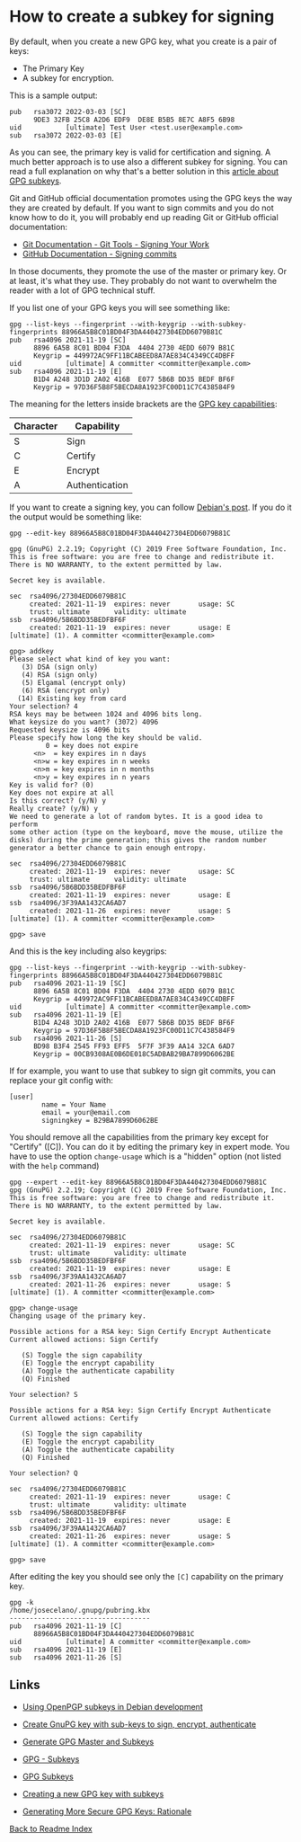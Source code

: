 # How to create a subkey for signing

By default, when you create a new GPG key, what you create is a pair of keys:

- The Primary Key
- A subkey for encryption.

This is a sample output:

```text
pub   rsa3072 2022-03-03 [SC]
      9DE3 32FB 25C8 A2D6 EDF9  DE8E B5B5 8E7C A8F5 6B98
uid           [ultimate] Test User <test.user@example.com>
sub   rsa3072 2022-03-03 [E]
```

As you can see, the primary key is valid for certification and signing. A much better approach is to use also a different subkey for signing. You can read a full explanation on why that's a better solution in this [article about GPG subkeys](https://wiki.debian.org/Subkeys).

Git and GitHub official documentation promotes using the GPG keys the way they are created by default. If you want to sign commits and you do not know how to do it, you will probably end up reading Git or GitHub official documentation:

- [Git Documentation - Git Tools - Signing Your Work](https://git-scm.com/book/en/v2/Git-Tools-Signing-Your-Work)
- [GitHub Documentation - Signing commits](https://docs.github.com/en/authentication/managing-commit-signature-verification/signing-commits)

In those documents, they promote the use of the master or primary key. Or at least, it's what they use. They probably do not want to overwhelm the reader with a lot of GPG technical stuff.

If you list one of your GPG keys you will see something like:

```text
gpg --list-keys --fingerprint --with-keygrip --with-subkey-fingerprints 88966A5B8C01BD04F3DA440427304EDD6079B81C
pub   rsa4096 2021-11-19 [SC]
      8896 6A5B 8C01 BD04 F3DA  4404 2730 4EDD 6079 B81C
      Keygrip = 449972AC9FF11BCABEED8A7AE834C4349CC4DBFF
uid           [ultimate] A committer <committer@example.com>
sub   rsa4096 2021-11-19 [E]
      B1D4 A248 3D1D 2A02 416B  E077 5B6B DD35 BEDF BF6F
      Keygrip = 97D36F5B8F5BECDA8A1923FC00D11C7C438584F9
```

The meaning for the letters inside brackets are the [GPG key capabilities](https://github.com/gpg/gnupg/blob/master/doc/DETAILS#field-12---key-capabilities):

| Character | Capability     |
|-----------|----------------|
| S         | Sign           |
| C         | Certify        |
| E         | Encrypt        |
| A         | Authentication |

If you want to create a signing key, you can follow [Debian's post](https://wiki.debian.org/Subkeys). If you do it the output would be something like:

```text
gpg --edit-key 88966A5B8C01BD04F3DA440427304EDD6079B81C

gpg (GnuPG) 2.2.19; Copyright (C) 2019 Free Software Foundation, Inc.
This is free software: you are free to change and redistribute it.
There is NO WARRANTY, to the extent permitted by law.

Secret key is available.

sec  rsa4096/27304EDD6079B81C
     created: 2021-11-19  expires: never       usage: SC  
     trust: ultimate      validity: ultimate
ssb  rsa4096/5B6BDD35BEDFBF6F
     created: 2021-11-19  expires: never       usage: E   
[ultimate] (1). A committer <committer@example.com>

gpg> addkey
Please select what kind of key you want:
   (3) DSA (sign only)
   (4) RSA (sign only)
   (5) Elgamal (encrypt only)
   (6) RSA (encrypt only)
  (14) Existing key from card
Your selection? 4
RSA keys may be between 1024 and 4096 bits long.
What keysize do you want? (3072) 4096
Requested keysize is 4096 bits
Please specify how long the key should be valid.
         0 = key does not expire
      <n>  = key expires in n days
      <n>w = key expires in n weeks
      <n>m = key expires in n months
      <n>y = key expires in n years
Key is valid for? (0) 
Key does not expire at all
Is this correct? (y/N) y
Really create? (y/N) y
We need to generate a lot of random bytes. It is a good idea to perform
some other action (type on the keyboard, move the mouse, utilize the
disks) during the prime generation; this gives the random number
generator a better chance to gain enough entropy.

sec  rsa4096/27304EDD6079B81C
     created: 2021-11-19  expires: never       usage: SC  
     trust: ultimate      validity: ultimate
ssb  rsa4096/5B6BDD35BEDFBF6F
     created: 2021-11-19  expires: never       usage: E   
ssb  rsa4096/3F39AA1432CA6AD7
     created: 2021-11-26  expires: never       usage: S   
[ultimate] (1). A committer <committer@example.com>

gpg> save
```

And this is the key including also keygrips:

```text
gpg --list-keys --fingerprint --with-keygrip --with-subkey-fingerprints 88966A5B8C01BD04F3DA440427304EDD6079B81C
pub   rsa4096 2021-11-19 [SC]
      8896 6A5B 8C01 BD04 F3DA  4404 2730 4EDD 6079 B81C
      Keygrip = 449972AC9FF11BCABEED8A7AE834C4349CC4DBFF
uid           [ultimate] A committer <committer@example.com>
sub   rsa4096 2021-11-19 [E]
      B1D4 A248 3D1D 2A02 416B  E077 5B6B DD35 BEDF BF6F
      Keygrip = 97D36F5B8F5BECDA8A1923FC00D11C7C438584F9
sub   rsa4096 2021-11-26 [S]
      BD98 B3F4 2545 FF93 EFF5  5F7F 3F39 AA14 32CA 6AD7
      Keygrip = 00CB9308AE0B6DE018C5ADBAB29BA7899D6062BE
```

If for example, you want to use that subkey to sign git commits, you can replace your git config with:

```text
[user]
        name = Your Name
        email = your@email.com
        signingkey = B29BA7899D6062BE
```

You should remove all the capabilities from the primary key except for "Certify" ([C]). You can do it by editing the primary key in expert mode. You have to use the option `change-usage` which is a "hidden" option (not listed with the `help` command)

```shell
gpg --expert --edit-key 88966A5B8C01BD04F3DA440427304EDD6079B81C
gpg (GnuPG) 2.2.19; Copyright (C) 2019 Free Software Foundation, Inc.
This is free software: you are free to change and redistribute it.
There is NO WARRANTY, to the extent permitted by law.

Secret key is available.

sec  rsa4096/27304EDD6079B81C
     created: 2021-11-19  expires: never       usage: SC  
     trust: ultimate      validity: ultimate
ssb  rsa4096/5B6BDD35BEDFBF6F
     created: 2021-11-19  expires: never       usage: E   
ssb  rsa4096/3F39AA1432CA6AD7
     created: 2021-11-26  expires: never       usage: S   
[ultimate] (1). A committer <committer@example.com>

gpg> change-usage
Changing usage of the primary key.

Possible actions for a RSA key: Sign Certify Encrypt Authenticate 
Current allowed actions: Sign Certify 

   (S) Toggle the sign capability
   (E) Toggle the encrypt capability
   (A) Toggle the authenticate capability
   (Q) Finished

Your selection? S

Possible actions for a RSA key: Sign Certify Encrypt Authenticate 
Current allowed actions: Certify 

   (S) Toggle the sign capability
   (E) Toggle the encrypt capability
   (A) Toggle the authenticate capability
   (Q) Finished

Your selection? Q

sec  rsa4096/27304EDD6079B81C
     created: 2021-11-19  expires: never       usage: C   
     trust: ultimate      validity: ultimate
ssb  rsa4096/5B6BDD35BEDFBF6F
     created: 2021-11-19  expires: never       usage: E   
ssb  rsa4096/3F39AA1432CA6AD7
     created: 2021-11-26  expires: never       usage: S   
[ultimate] (1). A committer <committer@example.com>

gpg> save
```

After editing the key you should see only the `[C]` capability on the primary key.

```shell
gpg -k
/home/josecelano/.gnupg/pubring.kbx
-----------------------------------
pub   rsa4096 2021-11-19 [C]
      88966A5B8C01BD04F3DA440427304EDD6079B81C
uid           [ultimate] A committer <committer@example.com>
sub   rsa4096 2021-11-19 [E]
sub   rsa4096 2021-11-26 [S]
```

## Links

- [Using OpenPGP subkeys in Debian development](https://wiki.debian.org/Subkeys)

- [Create GnuPG key with sub-keys to sign, encrypt, authenticate](https://blog.tinned-software.net/create-gnupg-key-with-sub-keys-to-sign-encrypt-authenticate/)
- [Generate GPG Master and Subkeys](https://blog.programster.org/generating-gpg-master-and-subkeys)
- [GPG - Subkeys](https://blog.programster.org/gpg-subkeys)
- [GPG Subkeys](https://oguya.ch/posts/2016-04-01-gpg-subkeys/)
- [Creating a new GPG key with subkeys](https://www.void.gr/kargig/blog/2013/12/02/creating-a-new-gpg-key-with-subkeys/)
- [Generating More Secure GPG Keys: Rationale](https://spin.atomicobject.com/2013/10/23/secure-gpg-keys/)

[Back to Readme Index](../README.md)

